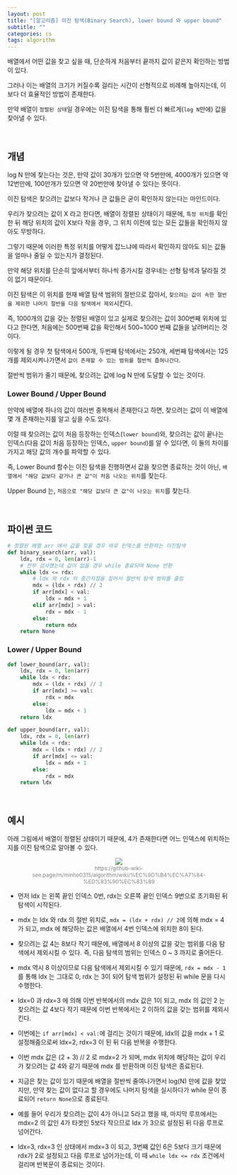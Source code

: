 ```yaml
---
layout: post
title: "[알고리즘] 이진 탐색(Binary Search), lower bound 와 upper bound"
subtitle: ""
categories: cs
tags: algorithm
---
```


배열에서 어떤 값을 찾고 싶을 때, 단순하게 처음부터 끝까지 값이 같은지 확인하는 방법이 있다.

그러나 이는 배열의 크기가 커질수록 걸리는 시간이 선형적으로 비례해 높아지는데, 이보다 더 효율적인 방법이 존재한다.

만약 배열이 ```정렬된 상태```일 경우에는 이진 탐색을 통해 훨씬 더 빠르게(```log N```만에) 값을 찾아낼 수 있다.

<br>

## 개념

log N 만에 찾는다는 것은, 만약 값이 30개가 있으면 약 5번만에, 4000개가 있으면 약 12번만에, 100만개가 있으면 약 20번만에 찾아낼 수 있다는 뜻이다.

이진 탐색은 찾으려는 값보다 작거나 큰 값들은 굳이 확인하지 않는다는 마인드이다.

우리가 찾으려는 값이 X 라고 한다면, 배열이 정렬된 상태이기 때문에, ```특정 위치```를 확인한 뒤 해당 위치의 값이 X보다 작을 경우, 그 위치 이전에 있는 모든 값들을 확인하지 않아도 무방하다.

그렇기 때문에 이러한 특정 위치를 어떻게 잡느냐에 따라서 확인하지 않아도 되는 값들을 얼마나 줄일 수 있는지가 결정된다.

만약 해당 위치를 단순히 앞에서부터 하나씩 증가시킬 경우네는 선형 탐색과 달라질 것이 없기 때문이다.

이진 탐색은 이 위치를 현재 배열 탐색 범위의 절반으로 잡아서, ```찾으려는 값이 속한 절반을 제외한 나머지 절반을 다음 탐색에서 제외```시킨다.

즉, 1000개의 값을 갖는 정렬된 배열이 있고 실제로 찾으려는 값이 300번째 위치에 있다고 한다면, 처음에는 500번째 값을 확인해서 500~1000 번째 값들을 날려버리는 것이다.

이렇게 될 경우 첫 탐색에서 500개, 두번째 탐색에서는 250개, 세번째 탐색에서는 125개를 제외시켜나가면서 ```값이 존재할 수 있는 범위를 절반씩 좁혀나간다```.

절반씩 범위가 줄기 때문에, 찾으려는 값에 log N 만에 도달할 수 있는 것이다.

### Lower Bound / Upper Bound

만약에 배열에 하나의 값이 여러번 중복해서 존재한다고 하면, 찾으려는 값이 이 배열에 몇 개 존재하는지를 알고 싶을 수도 있다.

이럴 때 찾으려는 값이 처음 등장하는 인덱스(```lower bound```)와, 찾으려는 값이 끝나는 인덱스(다음 값이 처음 등장하는 인덱스, ```upper bound```)를 알 수 있다면, 이 둘의 차이를 가지고 해당 값의 개수를 파악할 수 있다.

즉, Lower Bound 함수는 이진 탐색을 진행하면서 값을 찾으면 종료하는 것이 아닌, ```배열에서 "해당 값보다 같거나 큰 값"이 처음 나오는 위치```를 찾는다.

Upper Bound 는, ```처음으로 "해당 값보다 큰 값"이 나오는 위치```를 찾는다.

<br>

## 파이썬 코드

```python
# 정렬된 배열 arr 에서 값을 찾을 경우 바로 인덱스를 반환하는 이진탐색
def binary_search(arr, val):
    ldx, rdx = 0, len(arr)-1
    # 전부 검사했는데 값이 없을 경우 while 종료되며 None 반환
    while ldx <= rdx:
        # ldx 와 rdx 의 중간지점을 짚어서 절반씩 탐색 범위를 줄임
        mdx = (ldx + rdx) // 2
        if arr[mdx] < val:
            ldx = mdx + 1
        elif arr[mdx] > val:
            rdx = mdx - 1
        else:
            return mdx
    return None
```

### Lower / Upper Bound

```python
def lower_bound(arr, val):
    ldx, rdx = 0, len(arr)
    while ldx < rdx:
        mdx = (ldx + rdx) // 2
        if arr[mdx] >= val:
            rdx = mdx
        else:
            ldx = mdx + 1
    return ldx

def upper_bound(arr, val):
    ldx, rdx = 0, len(arr)
    while ldx < rdx:
        mdx = (ldx + rdx) // 2
        if arr[mdx] <= val:
            ldx = mdx + 1
        else:
            rdx = mdx
    return ldx
```

<br>

## 예시

아래 그림에서 배열이 정렬된 상태이기 때문에, 4가 존재한다면 어느 인덱스에 위치하는지를 이진 탐색으로 알아볼 수 있다.

<figure style="display:block; text-align:center;">
  <img src="https://user-images.githubusercontent.com/62683035/116981874-11cbad00-ad03-11eb-83df-4666d1ffbe03.PNG">
  <figcaption style="text-align:center; font-size:12px; color:#808080">
    https://github-wiki-see.page/m/minho0315/algorithm/wiki/%EC%9D%B4%EC%A7%84-%ED%83%90%EC%83%89
  </figcaption>
</figure>

- 먼저 ldx 는 왼쪽 끝인 인덱스 0번, rdx는 오른쪽 끝인 인덱스 9번으로 초기화된 뒤 탐색이 시작된다.

- mdx 는 ldx 와 rdx 의 절반 위치로, ```mdx = (ldx + rdx) // 2```에 의해 mdx = 4 가 되고, mdx 에 해당하는 값은 배열에서 4번 인덱스에 위치한 8이 된다.

- 찾으려는 값 4는 8보다 작기 때문에, 배열에서 8 이상의 값을 갖는 범위를 다음 탐색에서 제외시킬 수 있다. 즉, 다음 탐색의 범위는 인덱스 0 ~ 3 까지로 줄어든다.

- mdx 역시 8 이상이므로 다음 탐색에서 제외시킬 수 있기 때문에, ```rdx = mdx - 1```를 통해 ldx 는 그대로 0, rdx 는 3이 되어 탐색 범위가 설정된 뒤 while 문을 다시 수행한다.

- ldx=0 과 rdx=3 에 의해 이번 반복에서의 mdx 값은 1이 되고, mdx 의 값인 2 는 찾으려는 값 4보다 작기 때문에 이번 반복에서는 2 이하의 값을 갖는 범위를 제외시킨다.

- 이번에는 ```if arr[mdx] < val:```에 걸리는 것이기 때문에, ldx의 값을 mdx + 1 로 설정해줌으로써 ldx=2, rdx=3 이 된 뒤 다음 반복을 수행한다.

- 이번 mdx 값은 (2 + 3) // 2 로 mdx=2 가 되며, mdx 위치에 해당하는 값이 우리가 찾으려는 값 4와 같기 때문에 mdx 를 반환하며 이진 탐색은 종료된다.

- 지금은 찾는 값이 있기 때문에 배열을 절반씩 줄여나가면서 log(N) 만에 값을 찾았지만, 만약 찾는 값이 없다고 할 경우에도 나머지 탐색을 실시하다가 while 문이 종료되어 ```return None```으로 종료된다.

- 예를 들어 우리가 찾으려는 값이 4가 아니고 5라고 했을 때, 마지막 루프에서는 mdx=2 의 값인 4가 타겟인 5보다 작으므로 ldx 가 3으로 설정된 뒤 다음 루프로 넘어간다.

- ldx=3, rdx=3 인 상태에서 mdx=3 이 되고, 3번째 값인 6은 5보다 크기 때문에 rdx가 2로 설정되고 다음 루프로 넘어가는데, 이 때 ```while ldx <= rdx``` 조건에서 걸리며 반복문이 종료되는 것이다.